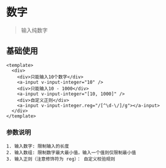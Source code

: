 # 数字

> 输入纯数字

## 基础使用

```vue
<template>
  <div>
    <div>只能输入10个数字</div>
    <a-input v-input-integer="10" />
    <div>只能输入10 - 1000</div>
    <a-input v-input-integer="[10, 1000]" />
    <div>自定义正则</div>
    <a-input v-input-integer.reg="/[^\d-\/]/g"></a-input>
  </div>
</template>
```

### 参数说明
    1. 输入数字: 限制输入的长度
    2. 输入数组: 限制数字最大最小值，输入一个值则仅限制最小值
    3. 输入正则（注意修饰符为 reg）： 自定义校验规则
